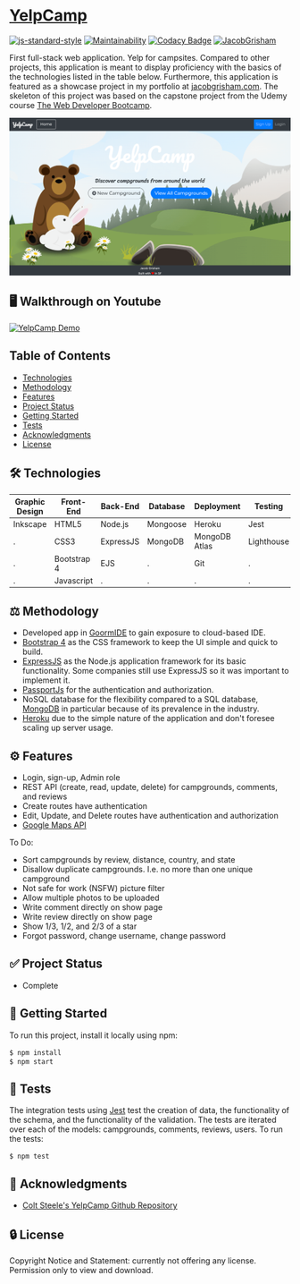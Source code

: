 # [YelpCamp](https://aqueous-reaches-28926.herokuapp.com/)
[![js-standard-style](https://img.shields.io/badge/code%20style-standard-brightgreen.svg?style=flat&color=green)](https://github.com/feross/standard)
[![Maintainability](https://api.codeclimate.com/v1/badges/5db672c308be3e556462/maintainability)](https://codeclimate.com/github/JacobGrisham/YelpCamp/maintainability)
[![Codacy Badge](https://app.codacy.com/project/badge/Grade/6272d48144774479b06e9b4b2caea0d6)](https://www.codacy.com/manual/JacobGrisham/YelpCamp?utm_source=github.com&amp;utm_medium=referral&amp;utm_content=JacobGrisham/YelpCamp&amp;utm_campaign=Badge_Grade)
[![JacobGrisham](https://circleci.com/gh/JacobGrisham/YelpCamp.svg?style=svg)](https://app.circleci.com/pipelines/github/JacobGrisham/YelpCamp)

First full-stack web application. Yelp for campsites. Compared to other projects, this application is meant to display proficiency with the basics of the technologies listed in the table below. Furthermore, this application is featured as a showcase project in my portfolio at [jacobgrisham.com](https://www.jacobgrisham.com/). The skeleton of this project was based on the capstone project from the Udemy course [The Web Developer Bootcamp](https://www.udemy.com/course/the-web-developer-bootcamp/).

![Landing Page](public/stylesheets/Thumbnail-rectangle.png)

## 🖥 Walkthrough on Youtube
[![YelpCamp Demo](https://img.youtube.com/vi/9IqcgAHhJ8k/0.jpg)](https://www.youtube.com/watch?v=9IqcgAHhJ8k)

## Table of Contents
-	[Technologies](https://github.com/JacobGrisham/YelpCamp#-technologies)
-	[Methodology](https://github.com/JacobGrisham/YelpCamp#%EF%B8%8F-methodology)
-	[Features](https://github.com/JacobGrisham/YelpCamp#%EF%B8%8F-features)
-	[Project Status](https://github.com/JacobGrisham/YelpCamp#-project-status)
-	[Getting Started](https://github.com/JacobGrisham/YelpCamp#-getting-started)
-	[Tests](https://github.com/JacobGrisham/YelpCamp#-tests)
-	[Acknowledgments](https://github.com/JacobGrisham/YelpCamp#-acknowledgments)
-	[License](https://github.com/JacobGrisham/YelpCamp#-license)

## 🛠 Technologies
Graphic Design|Front-End|Back-End|Database|Deployment|Testing
------------- | ------- | ------ | ------ | -------- | -------
Inkscape	  |HTML5	|Node.js |Mongoose|Heroku	 |Jest
.			  |CSS3		|ExpressJS|MongoDB|MongoDB Atlas|Lighthouse
.			  |Bootstrap 4|EJS	 |.		  |Git		 |.
.			  |Javascript|.		 |.		  |.		 |.

## ⚖️ Methodology
-	Developed app in [GoormIDE](https://ide.goorm.io/) to gain exposure to cloud-based IDE.
-	[Bootstrap 4](https://getbootstrap.com/) as the CSS framework to keep the UI simple and quick to build.
-	[ExpressJS](https://expressjs.com/) as the Node.js application framework for its basic functionality. Some companies still use ExpressJS so it was important to implement it.
-	[PassportJs](https://github.com/jaredhanson/passport) for the authentication and authorization.
-	NoSQL database for the flexibility compared to a SQL database, [MongoDB](https://www.mongodb.com/) in particular because of its prevalence in the industry.
-	[Heroku](https://www.heroku.com/) due to the simple nature of the application and don't foresee scaling up server usage.

## ⚙️ Features
-	Login, sign-up, Admin role
-	REST API (create, read, update, delete) for campgrounds, comments, and reviews
-	Create routes have authentication
-	Edit, Update, and Delete routes have authentication and authorization
-	[Google Maps API](https://developers.google.com/maps/documentation)

To Do:
-	Sort campgrounds by review, distance, country, and state
-	Disallow duplicate campgrounds. I.e. no more than one unique campground
-	Not safe for work (NSFW) picture filter
-	Allow multiple photos to be uploaded
-	Write comment directly on show page
-	Write review directly on show page
-	Show 1/3, 1/2, and 2/3 of a star
-	Forgot password, change username, change password

## ✅ Project Status
-	Complete

## 🚀 Getting Started
To run this project, install it locally using npm:

```
$ npm install
$ npm start
```

## 📐 Tests
The integration tests using [Jest](https://jestjs.io/) test the creation of data, the functionality of the schema, and the functionality of the validation. The tests are iterated over each of the models: campgrounds, comments, reviews, users.
To run the tests:
```
$ npm test
```

## 📣 Acknowledgments
-	[Colt Steele's YelpCamp Github Repository](https://github.com/Colt/yelp-camp-refactored)

## 🔒 License
Copyright Notice and Statement: currently not offering any license. Permission only to view and download.
